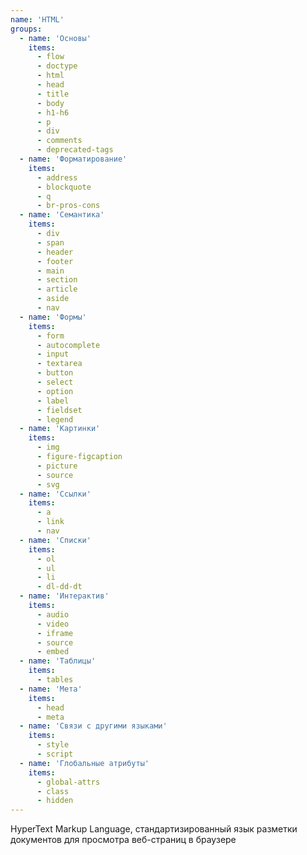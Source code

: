 ```yaml
---
name: 'HTML'
groups:
  - name: 'Основы'
    items:
      - flow
      - doctype
      - html
      - head
      - title
      - body
      - h1-h6
      - p
      - div
      - comments
      - deprecated-tags
  - name: 'Форматирование'
    items:
      - address
      - blockquote
      - q
      - br-pros-cons
  - name: 'Семантика'
    items:
      - div
      - span
      - header
      - footer
      - main
      - section
      - article
      - aside
      - nav
  - name: 'Формы'
    items:
      - form
      - autocomplete
      - input
      - textarea
      - button
      - select
      - option
      - label
      - fieldset
      - legend
  - name: 'Картинки'
    items:
      - img
      - figure-figcaption
      - picture
      - source
      - svg
  - name: 'Ссылки'
    items:
      - a
      - link
      - nav
  - name: 'Списки'
    items:
      - ol
      - ul
      - li
      - dl-dd-dt
  - name: 'Интерактив'
    items:
      - audio
      - video
      - iframe
      - source
      - embed
  - name: 'Таблицы'
    items:
      - tables
  - name: 'Мета'
    items:
      - head
      - meta
  - name: 'Связи с другими языками'
    items:
      - style
      - script
  - name: 'Глобальные атрибуты'
    items:
      - global-attrs
      - class
      - hidden
---
```


HyperText Markup Language, стандартизированный язык разметки документов для просмотра веб-страниц в браузере
